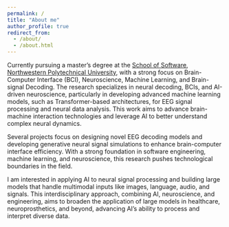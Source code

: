 ```yaml
---
permalink: /
title: "About me"
author_profile: true
redirect_from: 
  - /about/
  - /about.html
---
```


Currently pursuing a master’s degree at the [School of Software](https://ruanjian.nwpu.edu.cn/), [Northwestern Polytechnical University](https://en.nwpu.edu.cn/), with a strong focus on Brain-Computer Interface (BCI), Neuroscience, Machine Learning, and Brain-signal Decoding. The research specializes in neural decoding, BCIs, and AI-driven neuroscience, particularly in developing advanced machine learning models, such as Transformer-based architectures, for EEG signal processing and neural data analysis. This work aims to advance brain-machine interaction technologies and leverage AI to better understand complex neural dynamics.

Several projects focus on designing novel EEG decoding models and developing generative neural signal simulations to enhance brain-computer interface efficiency. With a strong foundation in software engineering, machine learning, and neuroscience, this research pushes technological boundaries in the field.

I am interested in applying AI to neural signal processing and building large models that handle multimodal inputs like images, language, audio, and signals. This interdisciplinary approach, combining AI, neuroscience, and engineering, aims to broaden the application of large models in healthcare, neuroprosthetics, and beyond, advancing AI’s ability to process and interpret diverse data.
